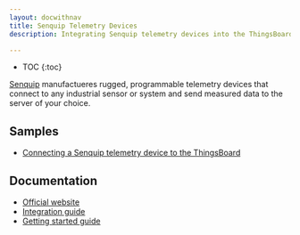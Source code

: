 ```yaml
---
layout: docwithnav
title: Senquip Telemetry Devices
description: Integrating Senquip telemetry devices into the ThingsBoard.

---
```


* TOC
{:toc}

[Senquip](https://www.senquip.com) manufactueres rugged, programmable telemetry devices that connect to any industrial sensor or system and send measured data to the server of your choice.

## Samples

 - [Connecting a Senquip telemetry device to the ThingsBoard](/docs/samples/senquip/senquip/)
 
## Documentation

 - [Official website](https://www.senquip.com)
 - [Integration guide](http://docs.senquip.com/orbug/)
 - [Getting started guide](http://docs.senquip.com/quickstart/ORB-X1_quickstart_1-0.pdf)
